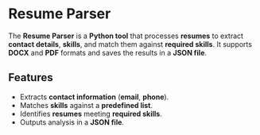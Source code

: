 # **Resume Parser**  

The **Resume Parser** is a **Python tool** that processes **resumes** to extract **contact details**, **skills**, and match them against **required skills**. It supports **DOCX** and **PDF** formats and saves the results in a **JSON file**.  


## **Features**  
- Extracts **contact information** (**email**, **phone**).  
- Matches **skills** against a **predefined list**.  
- Identifies **resumes** meeting **required skills**.  
- Outputs analysis in a **JSON file**.  
